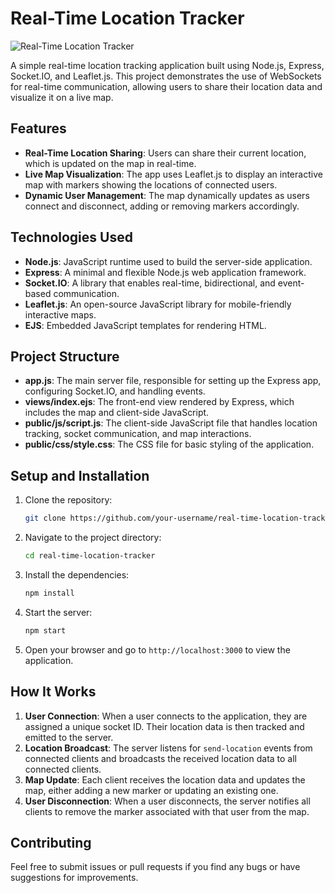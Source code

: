# Real-Time Location Tracker

![Real-Time Location Tracker](path/to/your/screenshot.png)

A simple real-time location tracking application built using Node.js, Express, Socket.IO, and Leaflet.js. This project demonstrates the use of WebSockets for real-time communication, allowing users to share their location data and visualize it on a live map.

## Features

- **Real-Time Location Sharing**: Users can share their current location, which is updated on the map in real-time.
- **Live Map Visualization**: The app uses Leaflet.js to display an interactive map with markers showing the locations of connected users.
- **Dynamic User Management**: The map dynamically updates as users connect and disconnect, adding or removing markers accordingly.

## Technologies Used

- **Node.js**: JavaScript runtime used to build the server-side application.
- **Express**: A minimal and flexible Node.js web application framework.
- **Socket.IO**: A library that enables real-time, bidirectional, and event-based communication.
- **Leaflet.js**: An open-source JavaScript library for mobile-friendly interactive maps.
- **EJS**: Embedded JavaScript templates for rendering HTML.

## Project Structure

- **app.js**: The main server file, responsible for setting up the Express app, configuring Socket.IO, and handling events.
- **views/index.ejs**: The front-end view rendered by Express, which includes the map and client-side JavaScript.
- **public/js/script.js**: The client-side JavaScript file that handles location tracking, socket communication, and map interactions.
- **public/css/style.css**: The CSS file for basic styling of the application.

## Setup and Installation

1. Clone the repository:
    ```bash
    git clone https://github.com/your-username/real-time-location-tracker.git
    ```
2. Navigate to the project directory:
    ```bash
    cd real-time-location-tracker
    ```
3. Install the dependencies:
    ```bash
    npm install
    ```
4. Start the server:
    ```bash
    npm start
    ```
5. Open your browser and go to `http://localhost:3000` to view the application.

## How It Works

1. **User Connection**: When a user connects to the application, they are assigned a unique socket ID. Their location data is then tracked and emitted to the server.
2. **Location Broadcast**: The server listens for `send-location` events from connected clients and broadcasts the received location data to all connected clients.
3. **Map Update**: Each client receives the location data and updates the map, either adding a new marker or updating an existing one.
4. **User Disconnection**: When a user disconnects, the server notifies all clients to remove the marker associated with that user from the map.

## Contributing

Feel free to submit issues or pull requests if you find any bugs or have suggestions for improvements.
